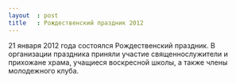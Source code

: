 ```yaml
---
layout  : post
title   : Рождественский праздник 2012
---
```

21 января 2012 года состоялся Рождественский праздник. В организации праздника приняли участие священнослужители и прихожане храма, учащиеся воскресной школы, а также члены молодежного клуба.
